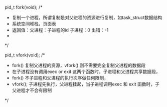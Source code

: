 pid_t fork(void);/** 复制一个进程，所谓复制是对父进程的资源进行复制，如task_struct数据结构* 系统空间堆栈，页面表* 返回值：父进程：子进程的id		子进程：0		出错：-1* 	*/pid_t vfork(void);/** fork() 复制父进程的资源，vfork() 则不需要完全复制父进程的数据段* 在子进程没有调用exec or exit 这两个函数时，子进程和父进程共享数据段，* fork() 不子进程和父进程的执行次序做任何限制，* vfork(); 子进程先执行，父进程挂起，当子进程调用exec 和 exit 函数时，子父进程才不会有限制*/